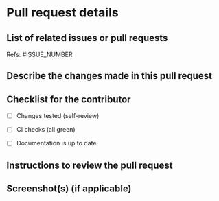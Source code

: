 # Pull request details

## List of related issues or pull requests
Refs: #ISSUE_NUMBER


## Describe the changes made in this pull request


## Checklist for the contributor

- [ ] Changes tested (self-review)
- [ ] CI checks (all green)
- [ ] Documentation is up to date


## Instructions to review the pull request


## Screenshot(s) (if applicable)
